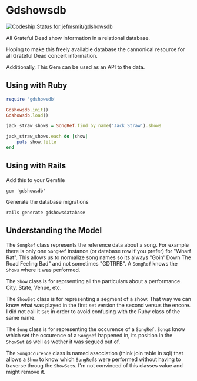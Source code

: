 # Gdshowsdb

[ ![Codeship Status for jefmsmit/gdshowsdb](https://www.codeship.io/projects/b1f0f820-f314-0131-9281-66e36f054ecd/status)](https://www.codeship.io/projects/27798)

All Grateful Dead show information in a relational database.

Hoping to make this freely available database the cannonical resource for all Grateful Dead concert information.

Additionally, This Gem can be used as an API to the data.

## Using with Ruby

```ruby
require 'gdshowsdb'

Gdshowsdb.init()
Gdshowsdb.load()

jack_straw_shows = SongRef.find_by_name('Jack Straw').shows

jack_straw_shows.each do |show|
	puts show.title
end
```

## Using with Rails

Add this to your Gemfile
```
gem 'gdshowsdb'
```

Generate the database migrations
```
rails generate gdshowsdatabase
```

## Understanding the Model

The `SongRef` class represents the reference data about a song. For example there is only one `SongRef` instance (or database row if you prefer) for "Wharf Rat". This allows us to normalize song names so its always "Goin' Down The Road Feeling Bad" and not sometimes "GDTRFB". A `SongRef` knows the `Shows` where it was performed.

The `Show` class is for reprsenting all the particulars about a performance. City, State, Venue, etc.

The `ShowSet` class is for representing a segment of a show. That way we can know what was played in the first set version the second versus the encore. I did not call it `Set` in order to avoid confusing with the Ruby class of the same name.

The `Song` class is for representing the occurence of a `SongRef`. `Song`s know which set the occurence of a `SongRef` happened in, its position in the `ShowSet` as well as wether it was segued out of.

The `SongOccurence` class is named association (think join table in sql) that allows a `Show` to know which `SongRef`s were performed without having to traverse throug the `ShowSet`s. I'm not convinced of this classes value and might remove it.

